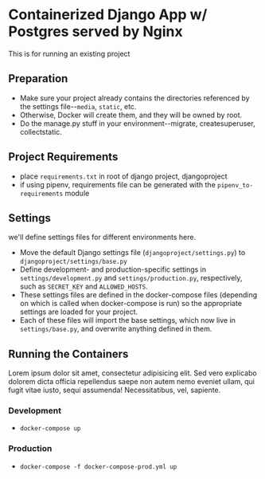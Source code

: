 # Containerized Django App w/ Postgres served by Nginx

This is for running an existing project

## Preparation

- Make sure your project already contains the directories referenced by the settings file--`media`, `static`, etc.
- Otherwise, Docker will create them, and they will be owned by root.
- Do the manage.py stuff in your environment--migrate, createsuperuser, collectstatic.

## Project Requirements

- place `requirements.txt` in root of django project, djangoproject
- if using pipenv, requirements file can be generated with the `pipenv_to-requirements` module

## Settings

we'll define settings files for different environments here.

- Move the default Django settings file (`djangoproject/settings.py`) to `djangoproject/settings/base.py`
- Define development- and production-specific settings in `settings/development.py` and `settings/production.py`, respectively, such as `SECRET_KEY` and `ALLOWED_HOSTS`.
- These settings files are defined in the docker-compose files (depending on which is called when docker-compose is run) so the appropriate settings are loaded for your project.
- Each of these files will import the base settings, which now live in `settings/base.py`, and overwrite anything defined in them.

## Running the Containers

Lorem ipsum dolor sit amet, consectetur adipisicing elit. Sed vero explicabo dolorem dicta officia repellendus saepe non autem nemo eveniet ullam, qui fugit vitae iusto, sequi assumenda! Necessitatibus, vel, sapiente.

### Development

- `docker-compose up`

### Production

- `docker-compose -f docker-compose-prod.yml up`
